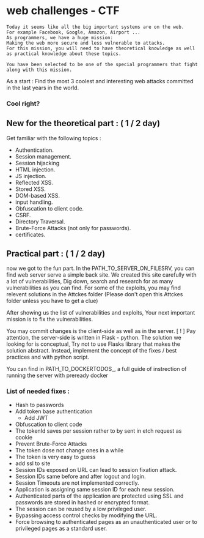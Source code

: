 # web challenges - CTF
	Today it seems like all the big important systems are on the web.
	For example Facebook, Google, Amazon, Airport ...
	As programmers, we have a huge mission:
	Making the web more secure and less vulnerable to attacks.
	For this mission, you will need to have theoretical knowledge as well as practical knowledge about these topics.

	You have been selected to be one of the special programmers that fight along with this mission.

As a start :
Find the most 3 coolest and interesting web attacks committed in the last years in the world.

### Cool right?

## New for the theoretical part : ( 1 / 2 day)
Get familiar with the following topics :
- Authentication.
- Session management.
- Session hijacking
- HTML injection.
- JS injection.
- Reflected XSS.
- Stored XSS.
- DOM-based XSS.
- input handling.
- Obfuscation to client code.
- CSRF.
- Directory Traversal.
- Brute-Force Attacks (not only for passwords).
- certificates.

## Practical part : ( 1 / 2 day)
now we got to the fun part.
In the PATH_TO_SERVER_ON_FILESRV, you can find web server serve a simple
back site.
We created this site carefully with a lot of vulnerabilities,
Dig down, search and research for as many vulnerabilities as you can find.
For some of the exploits, you may find relevent solutions in the Attckes folder 
(Please don't open this Attckes folder unless you have to get a clue)

After showing us the list of vulnerabilities and exploits,
Your next important mission is to fix the vulnerabilities.

You may commit changes is the client-side as well as in the server.
[ ! ] Pay attention, the server-side is written in Flask - python.
The solution we looking for is conceptual,
Try not to use Flasks library that makes the solution abstract.
Instead, implement the concept of the fixes / best practices and with python script.

You can find in PATH_TO_DOCKERTODOS_, a full guide of instrection of running the server with preready docker

### List of needed fixes :
- Hash to passwords
- Add token base authentication
	- Add JWT
- Obfuscation to client code
- The tokenId saves per session rather to by sent in etch request as cookie
- Prevent Brute-Force Attacks
- The token dose not change ones in a while
- The token is very easy to guess
- add ssl to site
- Session IDs exposed on URL can lead to session fixation attack.
- Session IDs same before and after logout and login.
- Session Timeouts are not implemented correctly.
- Application is assigning same session ID for each new session.
- Authenticated parts of the application are protected using SSL and passwords are stored in hashed or
encrypted format.
- The session can be reused by a low privileged user.
- Bypassing access control checks by modifying the URL.
- Force browsing to authenticated pages as an unauthenticated user or to privileged pages as a standard user.

